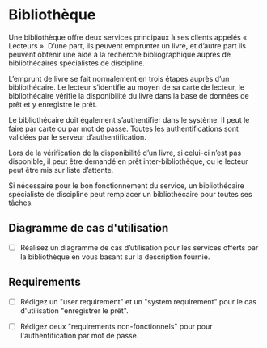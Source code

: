 # Bibliothèque

Une bibliothèque offre deux services principaux à ses clients appelés « Lecteurs ». D’une part, ils peuvent emprunter un livre, et d’autre part ils peuvent obtenir une aide à la recherche bibliographique auprès de bibliothécaires spécialistes de discipline.

L’emprunt de livre se fait normalement en trois étapes auprès d’un bibliothécaire. Le lecteur s’identifie au moyen de sa carte de lecteur, le bibliothécaire vérifie la disponibilité du livre dans la base de données de prêt et y enregistre le prêt. 

Le bibliothécaire doit également s’authentifier dans le système. Il peut le faire par carte ou par mot de passe. Toutes les authentifications sont validées par le serveur d’authentification. 

Lors de la vérification de la disponibilité d’un livre, si celui-ci n’est pas disponible, il peut être demandé en prêt inter-bibliothèque, ou le lecteur peut être mis sur liste d’attente. 

Si nécessaire pour le bon fonctionnement du service, un bibliothécaire spécialiste de discipline peut remplacer un bibliothécaire pour toutes ses tâches.

## Diagramme de cas d'utilisation

- [ ] Réalisez un diagramme de cas d’utilisation pour les services offerts par la bibliothèque en vous basant sur la description fournie.

## Requirements

- [ ] Rédigez un "user requirement" et un "system requirement" pour le cas d'utilisation "enregistrer le prêt".

- [ ] Rédigez deux "requirements non-fonctionnels" pour pour l'authentification par mot de passe.
